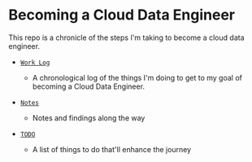 # Becoming a Cloud Data Engineer

This repo is a chronicle of the steps I'm taking to become a cloud data engineer.

- [`Work Log`](work-log.md)
    - A chronological log of the things I'm doing to get to my goal of
      becoming a Cloud Data Engineer.

- [`Notes`](notes.md)
    - Notes and findings along the way

- [`TODO`](todo.md)
    - A list of things to do that'll enhance the journey
